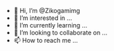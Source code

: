 - 👋 Hi, I’m @Zikogamimg
- 👀 I’m interested in ...
- 🌱 I’m currently learning ...
- 💞️ I’m looking to collaborate on ...
- 📫 How to reach me ...

<!---
Zikogamimg/Zikogamimg is a ✨ special ✨ repository because its `README.md` (this file) appears on your GitHub profile.
You can click the Preview link to take a look at your changes.
--->

